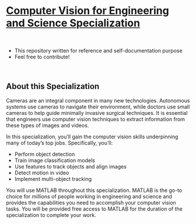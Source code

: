 # [Computer Vision for Engineering and Science Specialization](https://www.coursera.org/specializations/computer-vision?irclickid=XNAU-PzT2xyPUGeXXGVLi1brUkF1K-QGQyjJQc0&irgwc=1&utm_medium=partners&utm_source=impact&utm_campaign=4605083&utm_content=b2c)

<br>

- This repository written for reference and self-documentation purpose
- Feel free to contribute!

<br>

## About this Specialization

Cameras are an integral component in many new technologies. Autonomous systems use cameras to navigate their environment, while doctors use small cameras to help guide minimally invasive surgical techniques. It is essential that engineers use computer vision techniques to extract information from these types of images and videos.

In this specialization, you’ll gain the computer vision skills underpinning many of today’s top jobs. Specifically, you’ll:

- Perform object detection
- Train image classification models
- Use features to track objects and align images
- Detect motion in video
- Implement multi-object tracking

You will use MATLAB throughout this specialization. MATLAB is the go-to choice for millions of people working in engineering and science and provides the capabilities you need to accomplish your computer vision tasks. You will be provided free access to MATLAB for the duration of the specialization to complete your work.
